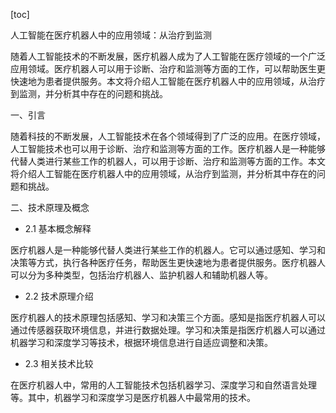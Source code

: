 
[toc]                    
                
                
人工智能在医疗机器人中的应用领域：从治疗到监测

随着人工智能技术的不断发展，医疗机器人成为了人工智能在医疗领域的一个广泛应用领域。医疗机器人可以用于诊断、治疗和监测等方面的工作，可以帮助医生更快速地为患者提供服务。本文将介绍人工智能在医疗机器人中的应用领域，从治疗到监测，并分析其中存在的问题和挑战。

一、引言

随着科技的不断发展，人工智能技术在各个领域得到了广泛的应用。在医疗领域，人工智能技术也可以用于诊断、治疗和监测等方面的工作。医疗机器人是一种能够代替人类进行某些工作的机器人，可以用于诊断、治疗和监测等方面的工作。本文将介绍人工智能在医疗机器人中的应用领域，从治疗到监测，并分析其中存在的问题和挑战。

二、技术原理及概念

- 2.1 基本概念解释

医疗机器人是一种能够代替人类进行某些工作的机器人。它可以通过感知、学习和决策等方式，执行各种医疗任务，帮助医生更快速地为患者提供服务。医疗机器人可以分为多种类型，包括治疗机器人、监护机器人和辅助机器人等。

- 2.2 技术原理介绍

医疗机器人的技术原理包括感知、学习和决策三个方面。感知是指医疗机器人可以通过传感器获取环境信息，并进行数据处理。学习和决策是指医疗机器人可以通过机器学习和深度学习等技术，根据环境信息进行自适应调整和决策。

- 2.3 相关技术比较

在医疗机器人中，常用的人工智能技术包括机器学习、深度学习和自然语言处理等。其中，机器学习和深度学习是医疗机器人中最常用的技术。

